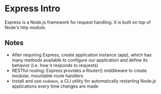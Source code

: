 # Express Intro

Express is a Node.js framework for request handling. It is built on top of Node's http module. 

## Notes
- After requiring Express, create application instance (app), which has many methods available to configure
our application and define its behavior (i.e. how it responds to requests)
- RESTful routing: Express provides a Router() middleware to create modular, mountable route handlers
- Install and use `nodemon`, a CLI utility for automatically restarting Node.js applications every time changes are made
